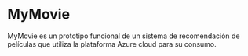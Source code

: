 # MyMovie
MyMovie es un prototipo funcional de un sistema de recomendación de películas que utiliza la plataforma Azure cloud para su consumo.
